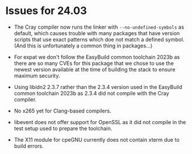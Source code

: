 # Issues for 24.03

-   The Cray compiler now runs the linker with `--no-undefined-symbols` as default,
    which causes trouble with many packages that have version scripts that use exact
    patterns which doe not match a defined symbol. (And this is unfortunately a common
    thing in packages...)

-   For expat we don't follow the EasyBuild common toolchain 2023b as there are so 
    many CVEs for this package that we chose to use the newest version available at 
    the time of building the stack to ensure maximum security.

-   Using libidn2 2.3.7 rather than the 2.3.4 version used in the EasyBuild common 
    toolchain 2023b as 2.3.4 did not compile with the Cray compiler. 
    
-   No x265 yet for Clang-based compilers.

-   libevent does not offer support for OpenSSL as it did not compile in the test setup
    used to prepare the toolchain. 

-   The X11 module for cpeGNU currently does not contain xterm due to build errors.
